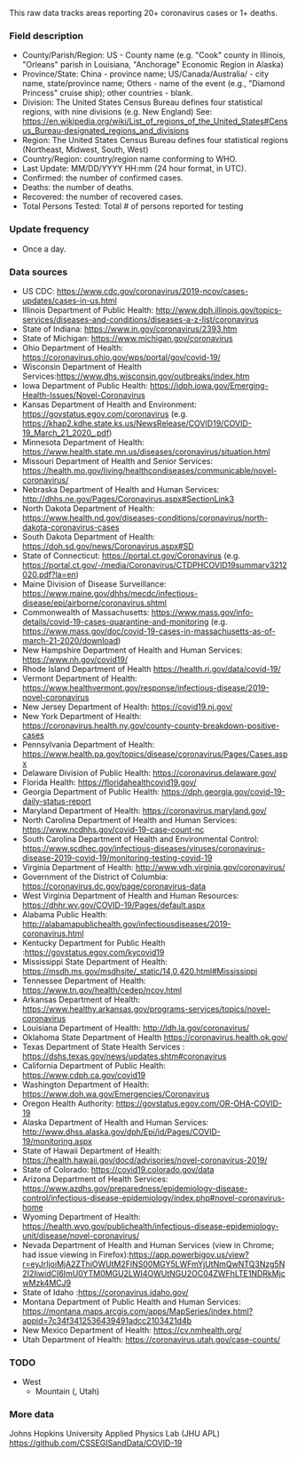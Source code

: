 This raw data tracks areas reporting 20+ coronavirus cases or 1+ deaths.

### Field description
* County/Parish/Region: US - County name (e.g. "Cook" county in Illinois, "Orleans" parish in Louisiana, "Anchorage" Economic Region in Alaska)
* Province/State: China - province name; US/Canada/Australia/ - city name, state/province name; Others - name of the event (e.g., "Diamond Princess" cruise ship); other countries - blank.
* Division: The United States Census Bureau defines four statistical regions, with nine divisions (e.g. New England) See: https://en.wikipedia.org/wiki/List_of_regions_of_the_United_States#Census_Bureau-designated_regions_and_divisions
* Region: The United States Census Bureau defines four statistical regions (Northeast, Midwest, South, West)
* Country/Region: country/region name conforming to WHO.
* Last Update: MM/DD/YYYY HH:mm  (24 hour format, in UTC).
* Confirmed: the number of confirmed cases.
* Deaths: the number of deaths.
* Recovered: the number of recovered cases.
* Total Persons Tested: Total # of persons reported for testing

### Update frequency
* Once a day.

### Data sources
* US CDC: https://www.cdc.gov/coronavirus/2019-ncov/cases-updates/cases-in-us.html
* Illinois Department of Public Health: http://www.dph.illinois.gov/topics-services/diseases-and-conditions/diseases-a-z-list/coronavirus
* State of Indiana: https://www.in.gov/coronavirus/2393.htm
* State of Michigan: https://www.michigan.gov/coronavirus
* Ohio Department of Health: https://coronavirus.ohio.gov/wps/portal/gov/covid-19/
* Wisconsin Department of Health Services:https://www.dhs.wisconsin.gov/outbreaks/index.htm
* Iowa Department of Public Health: https://idph.iowa.gov/Emerging-Health-Issues/Novel-Coronavirus
* Kansas Department of Health and Environment: https://govstatus.egov.com/coronavirus (e.g. https://khap2.kdhe.state.ks.us/NewsRelease/COVID19/COVID-19_March_21_2020_.pdf)
* Minnesota Department of Health: https://www.health.state.mn.us/diseases/coronavirus/situation.html
* Missouri Department of Health and Senior Services: https://health.mo.gov/living/healthcondiseases/communicable/novel-coronavirus/
* Nebraska Department of Health and Human Services: http://dhhs.ne.gov/Pages/Coronavirus.aspx#SectionLink3
* North Dakota Department of Health: https://www.health.nd.gov/diseases-conditions/coronavirus/north-dakota-coronavirus-cases
* South Dakota Department of Health: https://doh.sd.gov/news/Coronavirus.aspx#SD
* State of Connecticut: https://portal.ct.gov/Coronavirus (e.g. https://portal.ct.gov/-/media/Coronavirus/CTDPHCOVID19summary3212020.pdf?la=en)
* Maine Division of Disease Surveillance: https://www.maine.gov/dhhs/mecdc/infectious-disease/epi/airborne/coronavirus.shtml
* Commonwealth of Massachusetts: https://www.mass.gov/info-details/covid-19-cases-quarantine-and-monitoring (e.g. https://www.mass.gov/doc/covid-19-cases-in-massachusetts-as-of-march-21-2020/download)
* New Hampshire Department of Health and Human Services: https://www.nh.gov/covid19/
* Rhode Island Department of Health https://health.ri.gov/data/covid-19/
* Vermont Department of Health: https://www.healthvermont.gov/response/infectious-disease/2019-novel-coronavirus
* New Jersey Department of Health: https://covid19.nj.gov/
* New York Department of Health: https://coronavirus.health.ny.gov/county-county-breakdown-positive-cases
* Pennsylvania Department of Health: https://www.health.pa.gov/topics/disease/coronavirus/Pages/Cases.aspx
* Delaware Division of Public Health: https://coronavirus.delaware.gov/
* Florida Health: https://floridahealthcovid19.gov/
* Georgia Department of Public Health: https://dph.georgia.gov/covid-19-daily-status-report
* Maryland Department of Health: https://coronavirus.maryland.gov/
* North Carolina Department of Health and Human Services: https://www.ncdhhs.gov/covid-19-case-count-nc
* South Carolina Department of Health and Environmental Control: https://www.scdhec.gov/infectious-diseases/viruses/coronavirus-disease-2019-covid-19/monitoring-testing-covid-19
* Virginia Department of Health: http://www.vdh.virginia.gov/coronavirus/
* Government of the District of Columbia: https://coronavirus.dc.gov/page/coronavirus-data
* West Virginia Department of Health and Human Resources: https://dhhr.wv.gov/COVID-19/Pages/default.aspx
* Alabama Public Health: http://alabamapublichealth.gov/infectiousdiseases/2019-coronavirus.html
* Kentucky Department for Public Health :https://govstatus.egov.com/kycovid19
* Mississippi State Department of Health: https://msdh.ms.gov/msdhsite/_static/14,0,420.html#Mississippi
* Tennessee Department of Health: https://www.tn.gov/health/cedep/ncov.html
* Arkansas Department of Health: https://www.healthy.arkansas.gov/programs-services/topics/novel-coronavirus
* Louisiana Department of Health: http://ldh.la.gov/coronavirus/
* Oklahoma State Department of Health https://coronavirus.health.ok.gov/
* Texas Department of State Health Services : https://dshs.texas.gov/news/updates.shtm#coronavirus
* California Department of Public Health: https://www.cdph.ca.gov/covid19
* Washington Department of Health: https://www.doh.wa.gov/Emergencies/Coronavirus
* Oregon Health Authority: https://govstatus.egov.com/OR-OHA-COVID-19
* Alaska Department of Health and Human Services: http://www.dhss.alaska.gov/dph/Epi/id/Pages/COVID-19/monitoring.aspx
* State of Hawaii Department of Health: https://health.hawaii.gov/docd/advisories/novel-coronavirus-2019/
* State of Colorado: https://covid19.colorado.gov/data
* Arizona Department of Health Services: https://www.azdhs.gov/preparedness/epidemiology-disease-control/infectious-disease-epidemiology/index.php#novel-coronavirus-home
* Wyoming Department of Health: https://health.wyo.gov/publichealth/infectious-disease-epidemiology-unit/disease/novel-coronavirus/
* Nevada Department of Health and Human Services (view in Chrome; had issue viewing in Firefox):https://app.powerbigov.us/view?r=eyJrIjoiMjA2ZThiOWUtM2FlNS00MGY5LWFmYjUtNmQwNTQ3Nzg5N2I2IiwidCI6ImU0YTM0MGU2LWI4OWUtNGU2OC04ZWFhLTE1NDRkMjcwMzk4MCJ9
* State of Idaho :https://coronavirus.idaho.gov/
* Montana Department of Public Health and Human Services: https://montana.maps.arcgis.com/apps/MapSeries/index.html?appid=7c34f3412536439491adcc2103421d4b
* New Mexico Department of Health: https://cv.nmhealth.org/
* Utah Department of Health: https://coronavirus.utah.gov/case-counts/

### TODO
* West  
  * Mountain (, Utah)

### More data
Johns Hopkins University Applied Physics Lab (JHU APL) https://github.com/CSSEGISandData/COVID-19
